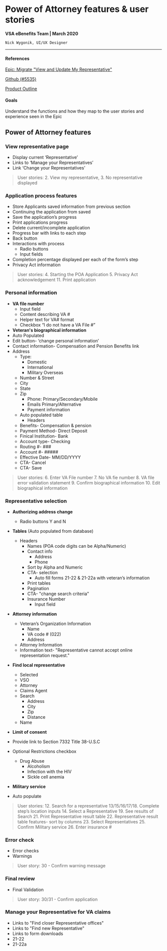  # Power of Attorney features & user stories
 **VSA eBenefits Team | March 2020**
 
 `Nick Wygonik, UI/UX Designer`
 
 ---

#### References
[Epic: Migrate "View and Update My Representative"](https://app.zenhub.com/workspaces/vft-59c95ae5fda7577a9b3184f8/issues/department-of-veterans-affairs/va.gov-team/3672)

[Github (#5535)](https://app.zenhub.com/workspaces/vft-59c95ae5fda7577a9b3184f8/issues/department-of-veterans-affairs/va.gov-team/5535)  

[Product Outline](https://github.com/department-of-veterans-affairs/va.gov-team/blob/master/teams/vsa/teams/ebenefits/features/view-update-POA/README.md) 

#### Goals
Understand the functions and how they map to the user stories and experience seen in the Epic

## Power of Attorney features

### View representative page 
-	Display current ‘Representative’
-	Links to ‘Manage your Representatives’
-	Link ‘Change your Representatives’

 > User stories: 
 > 2. View my representative,
 > 3. No representative displayed

### Application process features
-	Store Applicants saved information from previous section
-	Continuing the application from saved
-	Save the application’s progress
-	Print applications progress
-	Delete current/incomplete application
-	Progress bar with links to each step
-	Back button
-	Interactions with process
     - Radio buttons
     - Input fields
-	Completion percentage displayed per each of the form’s step
-	Privacy Act information

 > User stories:
 > 4. Starting the POA Application
 > 5. Privacy Act acknowledgement
 > 11. Print application

### Personal information
-	**VA file number**	
      - Input field  
      - Content describing VA #
      - Helper text for VA# format
      - Checkbox “I do not have a VA File #”
-	**Veteran's biographical information**
  - Auto Populated
  -	Edit button- ‘change personal information’
  -	Contact information- Compensation and Pension Benefits link
  -	Address
     -	Type: 
        -	Domestic
        -	International
        -	Military Overseas
     -	Number & Street 
     -	City
     -	State
     -	Zip
        -	Phone: Primary/Secondary/Mobile
        -	Emails Primary/Alternative
        -	Payment information
     - Auto populated table
        -	Headers
    -	Benefits- Compensation & pension
    -	Payment Method- Direct Deposit
    -	Finical Institution- Bank
    -	Account type- Checking
    -	Routing #- ###
    -	Account #- #####
    -	Effective Date- MM/DD/YYYY
    -	CTA- Cancel
    -	CTA- Save
    
> User stories:
> 6. Enter VA File number
> 7. No VA fie number
> 8. VA file error validation statement
> 9. Confirm biographical information
> 10. Edit biographical information

### Representative selection
-	**Authorizing address change**
     - Radio buttons Y and N
-	**Tables** (Auto populated from database)
     - Headers
       -	Names (POA code digits can be Alpha/Numeric)
       - Contact info
           - Address
           -	Phone
       - Sort by Alpha and Numeric
       - CTA- selection
         - Auto fill forms 21-22 & 21-22a with veteran’s information
       - Print tables 
       - Pagination
       - CTA- "change search criteria"
       - Insurance Number
          - Input field
-	**Attorney information**
    - Veteran’s Organization Information
      - Name
      - VA code # (022)
      - Address
    - Attorney Information
    - Information text- "Representative cannot accept online representation request."  
 -	**Find local representative**
    - 	Selected
       - VSO
       - Attorney
       - Claims Agent
       - Search 
         -  Address
         - City
         - Zip
         - Distance
       - Name 
-	**Limit of consent**
- Provide link to Section 7332 Title 38-U.S.C
- Optional Restrictions checkbox
   - Drug Abuse
       - Alcoholism
       - Infection with the HIV
       - Sickle cell anemia
       
-	**Military service** 
  - Auto populate
  
> User stories:
> 12. Search for a representative
> 13/15/16/17/18. Complete step’s location inputs
> 14. Select a Representative
> 19. See results of Search
> 21. Print Representative result table
> 22. Representative result table features- sort by columns
> 23. Select Representatives
> 25. Confirm Military service
> 26. Enter insurance #
  
### Error check
-	Error checks
-	Warnings

> User story:
> 30 - Confirm warning message

### Final review
-	Final Validation

>User story:
>30/31 - Confirm application

### Manage your Representative for VA claims
-	Links to "Find closer Representative offices"
-	Links to "Find new Representative"
-	Links to form downloads
  - 21-22
  - 21-22a
